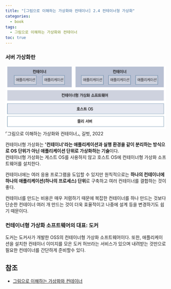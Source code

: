 ```yaml
---
title: "[그림으로 이해하는 가상화와 컨테이너] 2.4 컨테이너형 가상화"
categories:
  - book
tags:
  - 그림으로 이해하는 가상화와 컨테이너
toc: true
---
```


### 서버 가상화란

![컨테이너형 가상화](../../../assets/images/book/그림으로-이해하는-가상화와-컨테이너/ch02/containerized-virtualization.jpeg)  
⌜그림으로 이해하는 가상화와 컨테이너⌟, 길벗, 2022  

컨테이너형 가상화는 **'컨테이너'라는 애플리케이션과 실행 환경을 같이 분리하는 방식으로 OS 단위가 아닌 애플리케이션 단위로 가상화하는 기술**이다.  
컨테이너형 가상화는 게스트 OS를 사용하지 않고 호스트 OS에 컨테이너형 가상화 소프트웨어를 설치한다. 

컨테이너에는 여러 응용 프로그램을 도입할 수 있지만 원칙적으로는 **하나의 컨테이너에 하나의 애플리케이션(하나의 프로세스) 단위**로 구축하고 
여러 컨테이너를 결합하는 것이 좋다.  

컨테이너를 만드는 비용은 매우 저렴하기 때문에 복잡한 컨테이너를 하나 만드는 것보다 단순한 컨테이너 여러 개 만드는 것이 더욱 효율적이고 
나중에 설계 등을 변경하기도 쉽기 때문이다. 

### 컨테이너형 가상화 소프트웨어의 대표: 도커

도커는 도커사가 개발한 OSS의 컨테이너형 가상화 소프트웨어이다. 또한, 애플리케이션을 설치한 컨테이너 이미지를 모은 도커 허브라는 서비스가 있으며 
내려받는 것만으로 필요한 컨테이너를 간단하게 준비할수 있다. 

## 참조

- [그림으로 이해하는 가상화와 컨테이너](http://www.yes24.com/Product/Goods/115457586)